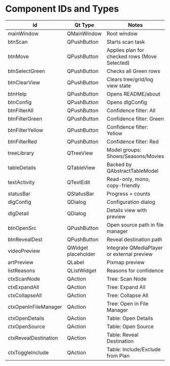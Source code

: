 
# Component IDs and Types

| id                   | Qt Type             | Notes |
|----------------------|---------------------|-------|
| mainWindow           | QMainWindow         | Root window |
| btnScan              | QPushButton         | Starts scan task |
| btnMove              | QPushButton         | Applies plan for checked rows (Move Selected) |
| btnSelectGreen       | QPushButton         | Checks all Green rows |
| btnClearView         | QPushButton         | Clears tree/grid/log view state |
| btnHelp              | QPushButton         | Opens README/about |
| btnConfig            | QPushButton         | Opens dlgConfig |
| btnFilterAll         | QPushButton         | Confidence filter: All |
| btnFilterGreen       | QPushButton         | Confidence filter: Green |
| btnFilterYellow      | QPushButton         | Confidence filter: Yellow |
| btnFilterRed         | QPushButton         | Confidence filter: Red |
| treeLibrary          | QTreeView           | Model groups: Shows/Seasons/Movies |
| tableDetails         | QTableView          | Backed by QAbstractTableModel |
| textActivity         | QTextEdit           | Read-only, mono, copy-friendly |
| statusBar            | QStatusBar          | Progress + counts |
| dlgConfig            | QDialog             | Configuration dialog |
| dlgDetail            | QDialog             | Details view with preview |
| btnOpenSrc           | QPushButton         | Open source path in file manager |
| btnRevealDest        | QPushButton         | Reveal destination path |
| videoPreview         | QWidget placeholder | Integrate QMediaPlayer or external preview |
| artPreview           | QLabel              | Pixmap preview |
| listReasons          | QListWidget         | Reasons for confidence |
| ctxScanNode          | QAction             | Tree: Scan Node |
| ctxExpandAll         | QAction             | Tree: Expand All |
| ctxCollapseAll       | QAction             | Tree: Collapse All |
| ctxOpenInFileManager | QAction             | Tree: Open in File Manager |
| ctxOpenDetails       | QAction             | Table: Open Details |
| ctxOpenSource        | QAction             | Table: Open Source |
| ctxRevealDestination | QAction             | Table: Reveal Destination |
| ctxToggleInclude     | QAction             | Table: Include/Exclude from Plan |
